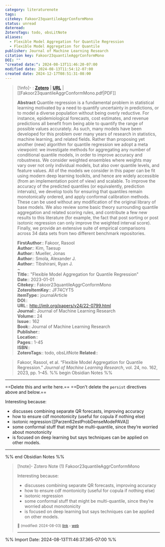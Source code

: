 ```yaml
---
category: literaturenote
tags: 
citekey: Fakoor23quantileAggrConformMono
status: unread
dateread: 
ZoteroTags: todo, obsLitNote
aliases:
  - Flexible Model Aggregation for Quantile Regression
  - Flexible Model Aggregation for Quantile
publisher: Journal of Machine Learning Research
citation key: Fakoor23quantileAggrConformMono
DOI: ""
"created date:": 2024-08-13T11:46:20-07:00
modified date: 2024-08-13T11:54:12-07:00
created date: 2024-12-17T08:51:31-08:00
---
```


> [!info]- : [**Zotero**](zotero://select/library/items/JF74CYT5)   | [**URL**](http://jmlr.org/papers/v24/22-0799.html) | [[Fakoor23quantileAggrConformMono.pdf|PDF]]
>
> 
> **Abstract**
> Quantile regression is a fundamental problem in statistical learning motivated by a need to quantify uncertainty in predictions, or to model a diverse population without being overly reductive. For instance, epidemiological forecasts, cost estimates, and revenue predictions all benefit from being able to quantify the range of possible values accurately. As such, many models have been developed for this problem over many years of research in statistics, machine learning, and related fields. Rather than proposing yet another (new) algorithm for quantile regression we adopt a meta viewpoint: we investigate methods for aggregating any number of conditional quantile models, in order to improve accuracy and robustness. We consider weighted ensembles where weights may vary over not only individual models, but also over quantile levels, and feature values. All of the models we consider in this paper can be fit using modern deep learning toolkits, and hence are widely accessible (from an implementation point of view) and scalable. To improve the accuracy of the predicted quantiles (or equivalently, prediction intervals), we develop tools for ensuring that quantiles remain monotonically ordered, and apply conformal calibration methods. These can be used without any modification of the original library of base models. We also review some basic theory surrounding quantile aggregation and related scoring rules, and contribute a few new results to this literature (for example, the fact that post sorting or post isotonic regression can only improve the weighted interval score). Finally, we provide an extensive suite of empirical comparisons across 34 data sets from two different benchmark repositories.
> 
> 
> **FirstAuthor**:: Fakoor, Rasool  
> **Author**:: Kim, Taesup  
> **Author**:: Mueller, Jonas  
> **Author**:: Smola, Alexander J.  
> **Author**:: Tibshirani, Ryan J.  
~    
> **Title**:: "Flexible Model Aggregation for Quantile Regression"  
> **Date**:: 2023-01-01  
> **Citekey**:: Fakoor23quantileAggrConformMono  
> **ZoteroItemKey**:: JF74CYT5  
> **itemType**:: journalArticle  
> **DOI**::   
> **URL**:: http://jmlr.org/papers/v24/22-0799.html  
> **Journal**:: Journal of Machine Learning Research  
> **Volume**:: 24  
> **Issue**:: 162  
> **Book**:: Journal of Machine Learning Research  
> **Publisher**::   
> **Location**::    
> **Pages**:: 1-45  
> **ISBN**::   
> **ZoteroTags**:: todo, obsLitNote
> **Related**:: 

> Fakoor, Rasool, et al. “Flexible Model Aggregation for Quantile Regression.” _Journal of Machine Learning Research_, vol. 24, no. 162, 2023, pp. 1–45.
%% begin Obsidian Notes %%
___
==Delete this and write here.==
==Don't delete the `persist` directives above and below.==

Interesting because:

- discusses combining separate QR forecasts, improving accuracy
- how to ensure cdf monotonicity (useful for copula if nothing else)
- isotonic regression:[[Parzen62estProbDenseModePAVA]]
- some conformal stuff that might be multi-quantile, since they’re worried about monotonicity
- is focused on deep learning but says techniques can be applied on other models.
___
%% end Obsidian Notes %%

> [!note]- Zotero Note (1)
> Fakoor23quantileAggrConformMono
> 
> Interesting because:
> 
> - discusses combining separate QR forecasts, improving accuracy
> - how to ensure cdf montonicity (useful for copula if nothing else)
> - isotonic regression
> - some conformal stuff that might be multi-quantile, since they’re worried about monotonicity
> - is focused on deep learning but says techniques can be applied on other models.
> 
> <small>📝️ (modified: 2024-08-03) [link](zotero://select/library/items/M7S3S43I) - [web](http://zotero.org/users/60638/items/M7S3S43I)</small>
>  
> ---




%% Import Date: 2024-08-13T11:46:37.365-07:00 %%
